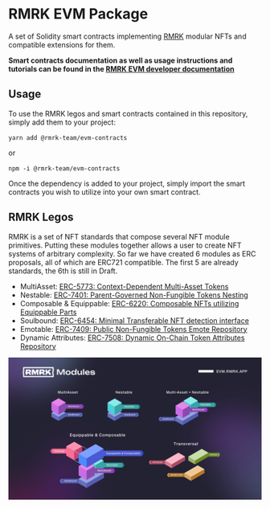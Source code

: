 # RMRK EVM Package

A set of Solidity smart contracts implementing [RMRK](https://rmrk.app) modular NFTs and compatible extensions for them.

**Smart contracts documentation as well as usage instructions and tutorials can be found in the
[RMRK EVM developer documentation](https://evm.rmrk.app)**

## Usage

To use the RMRK legos and smart contracts contained in this repository, simply add them to your project:

```shell
yarn add @rmrk-team/evm-contracts
```

or

```shell
npm -i @rmrk-team/evm-contracts
```

Once the dependency is added to your project, simply import the smart contracts you wish to utilize into your own smart
contract.

## RMRK Legos

RMRK is a set of NFT standards that compose several NFT module primitives. Putting these modules together allows a user to create NFT systems of arbitrary complexity.
So far we have created 6 modules as ERC proposals, all of which are ERC721 compatible. The first 5 are already standards, the 6th is still in Draft.

* MultiAsset: [ERC-5773: Context-Dependent Multi-Asset Tokens](https://eips.ethereum.org/EIPS/eip-5773)
* Nestable: [ERC-7401: Parent-Governed Non-Fungible Tokens Nesting](https://eips.ethereum.org/EIPS/eip-7401)
* Composable & Equippable: [ERC-6220: Composable NFTs utilizing Equippable Parts](https://eips.ethereum.org/EIPS/eip-6220)
* Soulbound: [ERC-6454: Minimal Transferable NFT detection interface](https://eips.ethereum.org/EIPS/eip-6454)
* Emotable: [ERC-7409: Public Non-Fungible Tokens Emote Repository](https://eips.ethereum.org/EIPS/eip-7409)
* Dynamic Attributes: [ERC-7508: Dynamic On-Chain Token Attributes Repository ](https://eips.ethereum.org/EIPS/eip-7508)

![RMRK Modules](/img/General_Overview_Modules.png)
